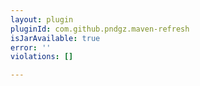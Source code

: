 ```yaml
---
layout: plugin
pluginId: com.github.pndgz.maven-refresh
isJarAvailable: true
error: ''
violations: []

---
```

